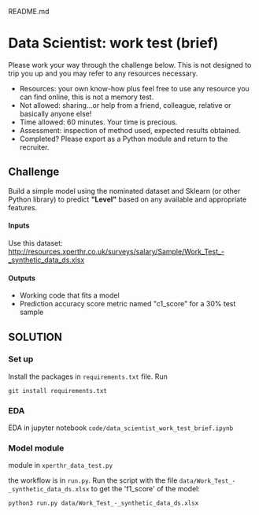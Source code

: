 README.md

# Data Scientist: work test (brief)
Please work your way through the challenge below. This is not designed to trip you up and you may refer to any resources necessary.
* Resources: your own know-how plus feel free to use any resource you can find online, this is not a memory test.
* Not allowed: sharing...or help from a friend, colleague, relative or basically anyone else!
* Time allowed: 60 minutes. Your time is precious.
* Assessment: inspection of method used, expected results obtained. 
* Completed? Please export as a Python module and return to the recruiter.

## Challenge
Build a simple model using the nominated dataset and Sklearn (or other Python library) to predict __"Level"__ based on any available and appropriate features.
#### Inputs
Use this dataset: http://resources.xperthr.co.uk/surveys/salary/Sample/Work_Test_-_synthetic_data_ds.xlsx
#### Outputs
* Working code that fits a model 
* Prediction accuracy score metric named "c1_score" for a 30% test sample


## SOLUTION

### Set up
Install the packages in `requirements.txt` file. Run

`git install requirements.txt`

### EDA
EDA in jupyter notebook `code/data_scientist_work_test_brief.ipynb`

### Model module
module in `xperthr_data_test.py`

the workflow is in `run.py`. Run the script with the file `data/Work_Test_-_synthetic_data_ds.xlsx` to get the 'f1_score' of the model:

`python3 run.py data/Work_Test_-_synthetic_data_ds.xlsx`